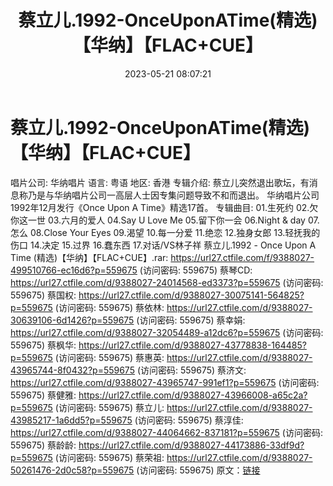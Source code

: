 ﻿---
title: 蔡立儿.1992-OnceUponATime(精选)【华纳】【FLAC+CUE】
date: 2023-05-21 08:07:21
categories: WAV车载音乐、镜像
tags: 华语中文
---
# 蔡立儿.1992-OnceUponATime(精选)【华纳】【FLAC+CUE】

唱片公司: 华纳唱片
语言: 粤语
地区: 香港
专辑介绍:
蔡立儿突然退出歌坛，有消息称乃是与华纳唱片公司一高层人士因专集问题导致不和而退出。
华纳唱片公司1992年12月发行《Once Upon A Time》精选17首。
专辑曲目:
01.生死约
02.欠你这一世
03.六月的爱人
04.Say U Love Me
05.留下你一会
06.Night & day
07.怎么
08.Close Your Eyes
09.渴望
10.每一分爱
11.绝恋
12.独身女郎
13.轻抚我的伤口
14.决定
15.过界
16.蠢东西
17.对话/VS林子祥
蔡立儿.1992 - Once Upon A Time (精选)【华纳】【FLAC+CUE】.rar: https://url27.ctfile.com/f/9388027-499510766-ec16d6?p=559675
(访问密码: 559675)
蔡琴CD: https://url27.ctfile.com/d/9388027-24014568-ed3373?p=559675
(访问密码: 559675)
蔡国权: https://url27.ctfile.com/d/9388027-30075141-564825?p=559675
(访问密码: 559675)
蔡依林: https://url27.ctfile.com/d/9388027-30639106-6d1426?p=559675
(访问密码: 559675)
蔡幸娟: https://url27.ctfile.com/d/9388027-32054489-a12dc6?p=559675
(访问密码: 559675)
蔡枫华: https://url27.ctfile.com/d/9388027-43778838-164485?p=559675
(访问密码: 559675)
蔡惠英: https://url27.ctfile.com/d/9388027-43965744-8f0432?p=559675
(访问密码: 559675)
蔡济文: https://url27.ctfile.com/d/9388027-43965747-991ef1?p=559675
(访问密码: 559675)
蔡健雅: https://url27.ctfile.com/d/9388027-43966008-a65c2a?p=559675
(访问密码: 559675)
蔡立儿: https://url27.ctfile.com/d/9388027-43985217-1a6dd5?p=559675
(访问密码: 559675)
蔡淳佳: https://url27.ctfile.com/d/9388027-44064662-837181?p=559675
(访问密码: 559675)
蔡龄龄: https://url27.ctfile.com/d/9388027-44173886-33df9d?p=559675
(访问密码: 559675)
蔡荣祖: https://url27.ctfile.com/d/9388027-50261476-2d0c58?p=559675
(访问密码: 559675)
原文：[链接](https://blog.sina.com.cn/s/blog_1647c7e76010311yx.html)